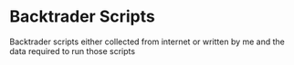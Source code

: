 # Backtrader Scripts
Backtrader scripts either collected from internet or written by me and the data required to run those scripts 
